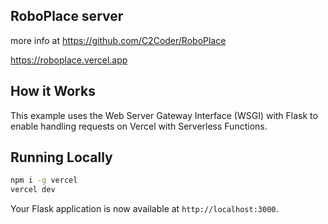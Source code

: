 ## RoboPlace server

more info at https://github.com/C2Coder/RoboPlace

https://roboplace.vercel.app
## How it Works

This example uses the Web Server Gateway Interface (WSGI) with Flask to enable handling requests on Vercel with Serverless Functions.

## Running Locally

```bash
npm i -g vercel
vercel dev
```

Your Flask application is now available at `http://localhost:3000`.
